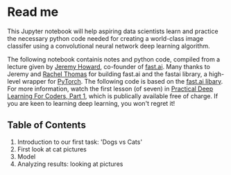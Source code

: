 # Read me
This Jupyter notebook will help aspiring data scientists learn and practice the necessary python code needed for creating a world-class image classifer using a convolutional neural network deep learning algorithm.

The following notebook containis notes and python code, compiled from a lecture given by [Jeremy Howard](http://www.fast.ai/about/#jeremy), co-founder of [fast.ai](http://course.fast.ai). Many thanks to Jeremy and [Rachel Thomas](http://www.fast.ai/about/#rachel) for building fast.ai and the fastai library, a high-level wrapper for [PyTorch](http://pytorch.org). The following code is based on the [fast.ai libary](https://github.com/fastai/fastai/). For more information, watch the first lesson (of seven) in [Practical Deep Learning For Coders, Part 1](http://course.fast.ai), which is publically available free of charge. If you are keen to learning deep learning, you won't regret it!

## Table of Contents
1. Introduction to our first task: 'Dogs vs Cats'
1. First look at cat pictures
1. Model
1. Analyzing results: looking at pictures
